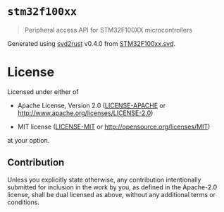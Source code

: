 # `stm32f100xx`

> Peripheral access API for STM32F100XX microcontrollers

Generated using [svd2rust] v0.4.0 from [STM32F100xx.svd].

[STM32F100xx.svd]: https://github.com/posborne/cmsis-svd/blob/aa4721af946a253d18c8737b01d23e9c88a42e84/data/STMicro/STM32F100xx.svd
[svd2rust]: https://github.com/japaric/svd2rust

# License

Licensed under either of

- Apache License, Version 2.0 ([LICENSE-APACHE](LICENSE-APACHE) or
  http://www.apache.org/licenses/LICENSE-2.0)

- MIT license ([LICENSE-MIT](LICENSE-MIT) or http://opensource.org/licenses/MIT)

at your option.

## Contribution

Unless you explicitly state otherwise, any contribution intentionally submitted
for inclusion in the work by you, as defined in the Apache-2.0 license, shall be
dual licensed as above, without any additional terms or conditions.
